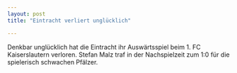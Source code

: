 ```yaml
---
layout: post
title: "Eintracht verliert unglücklich"

---
```


Denkbar unglücklich hat die Eintracht ihr Auswärtsspiel beim 1. FC Kaiserslautern verloren. Stefan Malz traf in der Nachspielzeit zum 1:0 für die spielerisch schwachen Pfälzer.


